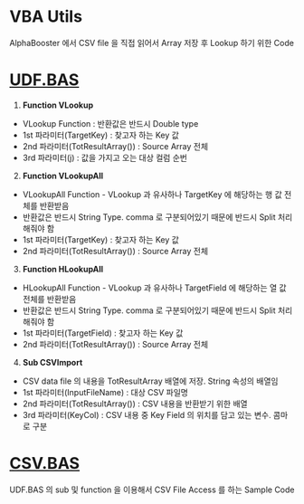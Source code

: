 # VBA Utils

AlphaBooster 에서 CSV file 을 직접 읽어서 Array 저장 후 Lookup 하기 위한 Code


# [UDF.BAS](https://github.com/MillimanKorea/VBAUtils/blob/master/UDF.bas)

1. **Function VLookup**
 + VLookup Function : 반환값은 반드시 Double type
 + 1st 파라미터(TargetKey) : 찾고자 하는 Key 값
 + 2nd 파라미터(TotResultArray()) : Source Array 전체
 + 3rd 파라미터(j) : 값을 가지고 오는 대상 컬럼 순번

2. **Function VLookupAll**
 + VLookupAll Function - VLookup 과 유사하나 TargetKey 에 해당하는 행 값 전체를 반환받음
 + 반환값은 반드시 String Type. comma 로 구분되어있기 때문에 반드시 Split 처리해줘야 함
 + 1st 파라미터(TargetKey) : 찾고자 하는 Key 값
 + 2nd 파라미터(TotResultArray()) : Source Array 전체

3. **Function HLookupAll**
 + HLookupAll Function - VLookup 과 유사하나 TargetField 에 해당하는 열 값 전체를 반환받음
 + 반환값은 반드시 String Type. comma 로 구분되어있기 때문에 반드시 Split 처리해줘야 함
 + 1st 파라미터(TargetField) : 찾고자 하는 Key 값
 + 2nd 파라미터(TotResultArray()) : Source Array 전체
 
4. **Sub CSVImport**
 + CSV data file 의 내용을 TotResultArray 배열에 저장. String 속성의 배열임
 + 1st 파라미터(InputFileName) : 대상 CSV 파일명
 + 2nd 파라미터(TotResultArray()) : CSV 내용을 반환받기 위한 배열
 + 3rd 파라미터(KeyCol) : CSV 내용 중 Key Field 의 위치를 담고 있는 변수. 콤마로 구분


# [CSV.BAS](https://github.com/MillimanKorea/VBAUtils/blob/master/CSV.bas)
UDF.BAS 의 sub 및 function 을 이용해서 CSV File Access 를 하는 Sample Code

